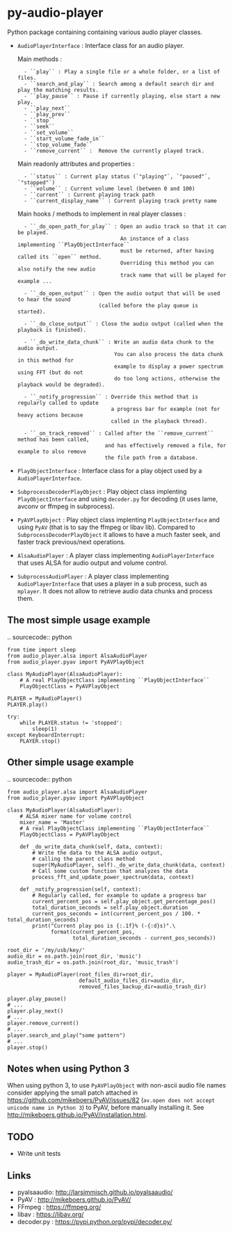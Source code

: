 # py-audio-player

Python package containing containing various audio player classes.


  - ``AudioPlayerInterface`` : Interface class for an audio player.

      Main methods :
  
          - ``play`` : Play a single file or a whole folder, or a list of files.
          - ``search_and_play`` : Search among a default search dir and play the matching results.
          - ``play_pause`` : Pause if currently playing, else start a new play.
          - ``play_next``
          - ``play_prev``
          - ``stop``
          - ``seek``
          - ``set_volume``
          - ``start_volume_fade_in``
          - ``stop_volume_fade``
          - ``remove_current`` :  Remove the currently played track.

      Main readonly attributes and properties :

          - ``status`` : Current play status (`"playing"`, `"paused"`, `"stopped"`)
          - ``volume`` : Current volume level (between 0 and 100)
          - ``current`` : Current playing track path
          - ``current_display_name`` : Current playing track pretty name

      Main hooks / methods to implement in real player classes :

          - ``_do_open_path_for_play`` : Open an audio track so that it can be played.
                                         An instance of a class implementing ``PlayObjectInterface``
                                         must be returned, after having called its ``open`` method.
                                         Overriding this method you can also notify the new audio
                                         track name that will be played for example ...

          - ``_do_open_output`` : Open the audio output that will be used to hear the sound
                                  (called before the play queue is started).

          - ``_do_close_output`` : Close the audio output (called when the playback is finished).

          - ``_do_write_data_chunk`` : Write an audio data chunk to the audio output.
                                       You can also process the data chunk in this method for
                                       example to display a power spectrum using FFT (but do not
                                       do too long actions, otherwise the playback would be degraded).

          - ``_notify_progression`` : Override this method that is regularly called to update
                                      a progress bar for example (not for heavy actions because
                                      called in the playback thread).

          - ``_on_track_removed`` : Called after the ``remove_current`` method has been called,
                                    and has effectively removed a file, for example to also remove
                                    the file path from a database.

  - ``PlayObjectInterface`` : Interface class for a play object used by a ``AudioPlayerInterface``.
  - ``SubprocessDecoderPlayObject`` : Play object class implenting ``PlayObjectInterface`` and
                                      using `decoder.py` for decoding
                                      (it uses lame, avconv or ffmpeg in subprocess).
  - ``PyAVPlayObject`` : Play object class implenting ``PlayObjectInterface``
                         and using `PyAV` (that is to say the ffmpeg or libav lib).
                         Compared to ``SubprocessDecoderPlayObject`` it allows to
                         have a much faster seek, and faster track previous/next operations.
  - ``AlsaAudioPlayer`` : A player class implementing ``AudioPlayerInterface``
                          that uses ALSA for audio output and volume control.
  - ``SubprocessAudioPlayer`` : A player class implementing ``AudioPlayerInterface``
                                that uses a player in a sub process, such as `mplayer`.
                                It does not allow to retrieve audio data chunks and process
                                them.

The most simple usage example
-----------------------------

.. sourcecode:: python

    from time import sleep
    from audio_player.alsa import AlsaAudioPlayer
    from audio_player.pyav import PyAVPlayObject

    class MyAudioPlayer(AlsaAudioPlayer):
        # A real PlayObjectClass implementing ``PlayObjectInterface``
        PlayObjectClass = PyAVPlayObject

    PLAYER = MyAudioPlayer()
    PLAYER.play()

    try:
        while PLAYER.status != 'stopped':
            sleep(1)
    except KeyboardInterrupt:
        PLAYER.stop()


Other simple usage example
--------------------------

.. sourcecode:: python

    from audio_player.alsa import AlsaAudioPlayer
    from audio_player.pyav import PyAVPlayObject

    class MyAudioPlayer(AlsaAudioPlayer):
        # ALSA mixer name for volume control
        mixer_name = 'Master'
        # A real PlayObjectClass implementing ``PlayObjectInterface``
        PlayObjectClass = PyAVPlayObject

        def _do_write_data_chunk(self, data, context):
            # Write the data to the ALSA audio output,
            # calling the parent class method
            super(MyAudioPlayer, self)._do_write_data_chunk(data, context)
            # Call some custom function that analyzes the data
            process_fft_and_update_power_spectrum(data, context)

        def _notify_progression(self, context):
            # Regularly called, for example to update a progress bar
            current_percent_pos = self.play_object.get_percentage_pos()
            total_duration_seconds = self.play_object.duration
            current_pos_seconds = int(current_percent_pos / 100. * total_duration_seconds)
            print("Current play pos is {:.1f}% (-{:d}s)".\
                  format(current_percent_pos,
                         total_duration_seconds - current_pos_seconds))

    root_dir = '/my/usb/key/'
    audio_dir = os.path.join(root_dir, 'music')
    audio_trash_dir = os.path.join(root_dir, 'music_trash')
    
    player = MyAudioPlayer(root_files_dir=root_dir,
                           default_audio_files_dir=audio_dir,
                           removed_files_backup_dir=audio_trash_dir)
    
    player.play_pause()
    # ...
    player.play_next()
    # ...
    player.remove_current()
    # ...
    player.search_and_play("some pattern")
    # ...
    player.stop()


Notes when using Python 3
-------------------------

When using python 3, to use ``PyAVPlayObject`` with non-ascii audio file names
consider applying the small patch attached in https://github.com/mikeboers/PyAV/issues/82
(`av.open does not accept unicode name in Python 3`) to PyAV, before manually installing it.
See http://mikeboers.github.io/PyAV/installation.html.

TODO
----

  - Write unit tests

Links
-----

  - pyalsaaudio: http://larsimmisch.github.io/pyalsaaudio/
  - PyAV : http://mikeboers.github.io/PyAV/
  - FFmpeg : https://ffmpeg.org/
  - libav : https://libav.org/
  - decoder.py : https://pypi.python.org/pypi/decoder.py/
